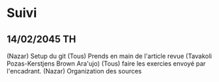 # Suivi

## 14/02/2045 TH

(Nazar) Setup du git 
(Tous) Prends en main de l'article revue (Tavakoli Pozas-Kerstjens Brown Ara\'ujo)
(Tous) faire les exercies envoyé par l'encadrant.
(Nazar) Organization des sources

